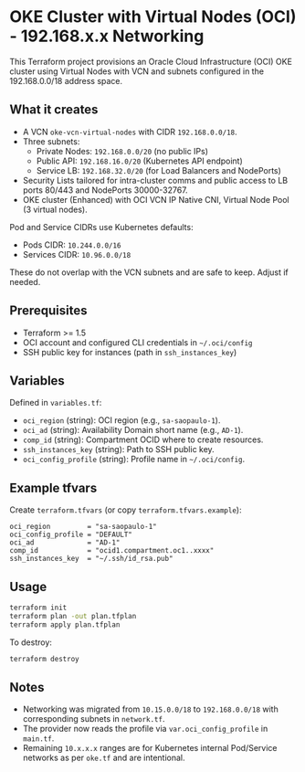 # OKE Cluster with Virtual Nodes (OCI) - 192.168.x.x Networking

This Terraform project provisions an Oracle Cloud Infrastructure (OCI) OKE cluster using Virtual Nodes with VCN and subnets configured in the 192.168.0.0/18 address space.

## What it creates
- A VCN `oke-vcn-virtual-nodes` with CIDR `192.168.0.0/18`.
- Three subnets:
  - Private Nodes: `192.168.0.0/20` (no public IPs)
  - Public API: `192.168.16.0/20` (Kubernetes API endpoint)
  - Service LB: `192.168.32.0/20` (for Load Balancers and NodePorts)
- Security Lists tailored for intra-cluster comms and public access to LB ports 80/443 and NodePorts 30000-32767.
- OKE cluster (Enhanced) with OCI VCN IP Native CNI, Virtual Node Pool (3 virtual nodes).

Pod and Service CIDRs use Kubernetes defaults:
- Pods CIDR: `10.244.0.0/16`
- Services CIDR: `10.96.0.0/18`

These do not overlap with the VCN subnets and are safe to keep. Adjust if needed.

## Prerequisites
- Terraform >= 1.5
- OCI account and configured CLI credentials in `~/.oci/config`
- SSH public key for instances (path in `ssh_instances_key`)

## Variables
Defined in `variables.tf`:
- `oci_region` (string): OCI region (e.g., `sa-saopaulo-1`).
- `oci_ad` (string): Availability Domain short name (e.g., `AD-1`).
- `comp_id` (string): Compartment OCID where to create resources.
- `ssh_instances_key` (string): Path to SSH public key.
- `oci_config_profile` (string): Profile name in `~/.oci/config`.

## Example tfvars
Create `terraform.tfvars` (or copy `terraform.tfvars.example`):

```hcl
oci_region         = "sa-saopaulo-1"
oci_config_profile = "DEFAULT"
oci_ad             = "AD-1"
comp_id            = "ocid1.compartment.oc1..xxxx"
ssh_instances_key  = "~/.ssh/id_rsa.pub"
```

## Usage
```bash
terraform init
terraform plan -out plan.tfplan
terraform apply plan.tfplan
```

To destroy:
```bash
terraform destroy
```

## Notes
- Networking was migrated from `10.15.0.0/18` to `192.168.0.0/18` with corresponding subnets in `network.tf`.
- The provider now reads the profile via `var.oci_config_profile` in `main.tf`.
- Remaining `10.x.x.x` ranges are for Kubernetes internal Pod/Service networks as per `oke.tf` and are intentional.

